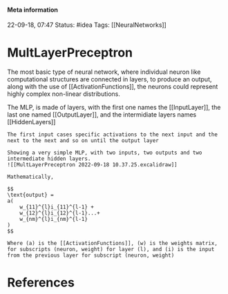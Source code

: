 #### Meta information
22-09-18, 07:47
Status: #idea
Tags: [[NeuralNetworks]]





# MultLayerPreceptron
The most basic type of neural network, where individual neuron like computational structures are connected in layers, to produce an output, along with the use of [[ActivationFunctions]], the neurons could represent highly complex non-linear distributions.

The MLP, is made of layers, with the first one names the [[InputLayer]],  the last one named [[OutputLayer]], and the intermidiate layers names [[HiddenLayers]]

```ad-quote
The first input cases specific activations to the next input and the next to the next and so on until the output layer 
```


```ad-note
Showing a very simple MLP, with two inputs, two outputs and two intermediate hidden layers.
![[MultLayerPreceptron 2022-09-18 10.37.25.excalidraw]]

Mathematically, 

$$
\text{output} = 
a(
	w_{11}^{l}i_{11}^{l-1} +
	w_{12}^{l}i_{12}^{l-1}...+
	w_{nm}^{l}i_{nm}^{l-1}
)
$$

Where (a) is the [[ActivationFunctions]], (w) is the weights matrix, for subscripts (neuron, weight) for layer (l), and (i) is the input from the previous layer for subscript (neuron, weight) 
```

# References
